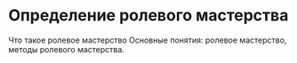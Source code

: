 # Определение ролевого мастерства

Что такое ролевое мастерство
Основные понятия: ролевое мастерство, методы ролевого мастерства.
